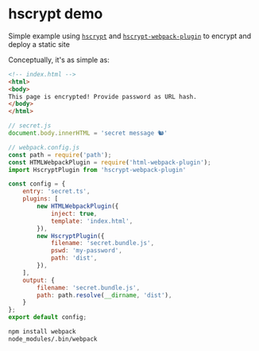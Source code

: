 # hscrypt demo
Simple example using [`hscrypt`] and [`hscrypt-webpack-plugin`] to encrypt and deploy a static site

Conceptually, it's as simple as:

```html
<!-- index.html -->
<html>
<body>
This page is encrypted! Provide password as URL hash.
</body>
</html>
```

```javascript
// secret.js
document.body.innerHTML = 'secret message 🐿'
```

```javascript
// webpack.config.js
const path = require('path');
const HTMLWebpackPlugin = require('html-webpack-plugin');
import HscryptPlugin from 'hscrypt-webpack-plugin'

const config = {
    entry: 'secret.ts',
    plugins: [
        new HTMLWebpackPlugin({
            inject: true,
            template: 'index.html',
        }),
        new HscryptPlugin({
            filename: 'secret.bundle.js',
            pswd: 'my-password',
            path: 'dist',
        }),
    ],
    output: {
        filename: 'secret.bundle.js',
        path: path.resolve(__dirname, 'dist'),
    }
};
export default config;
```


```bash
npm install webpack
node_modules/.bin/webpack

```
[`hscrypt`]: https://github.com/hscrypt/js
[`hscrypt-webpack-plugin`]: https://github.com/hscrypt/webpack-plugin
